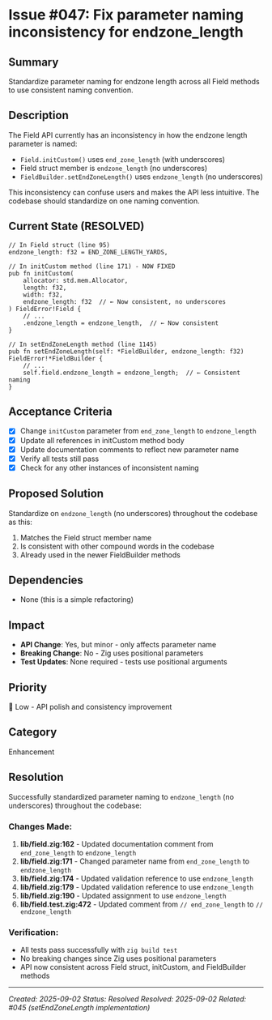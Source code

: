 # Issue #047: Fix parameter naming inconsistency for endzone_length

## Summary
Standardize parameter naming for endzone length across all Field methods to use consistent naming convention.

## Description
The Field API currently has an inconsistency in how the endzone length parameter is named:
- `Field.initCustom()` uses `end_zone_length` (with underscores)
- Field struct member is `endzone_length` (no underscores)
- `FieldBuilder.setEndZoneLength()` uses `endzone_length` (no underscores)

This inconsistency can confuse users and makes the API less intuitive. The codebase should standardize on one naming convention.

## Current State (RESOLVED)
```zig
// In Field struct (line 95)
endzone_length: f32 = END_ZONE_LENGTH_YARDS,

// In initCustom method (line 171) - NOW FIXED
pub fn initCustom(
    allocator: std.mem.Allocator,
    length: f32,
    width: f32,
    endzone_length: f32  // ← Now consistent, no underscores
) FieldError!Field {
    // ...
    .endzone_length = endzone_length,  // ← Now consistent
}

// In setEndZoneLength method (line 1145)
pub fn setEndZoneLength(self: *FieldBuilder, endzone_length: f32) FieldError!*FieldBuilder {
    // ...
    self.field.endzone_length = endzone_length;  // ← Consistent naming
}
```

## Acceptance Criteria
- [x] Change `initCustom` parameter from `end_zone_length` to `endzone_length`
- [x] Update all references in initCustom method body
- [x] Update documentation comments to reflect new parameter name
- [x] Verify all tests still pass
- [x] Check for any other instances of inconsistent naming

## Proposed Solution
Standardize on `endzone_length` (no underscores) throughout the codebase as this:
1. Matches the Field struct member name
2. Is consistent with other compound words in the codebase
3. Already used in the newer FieldBuilder methods

## Dependencies
- None (this is a simple refactoring)

## Impact
- **API Change**: Yes, but minor - only affects parameter name
- **Breaking Change**: No - Zig uses positional parameters
- **Test Updates**: None required - tests use positional arguments

## Priority
🔵 Low - API polish and consistency improvement

## Category
Enhancement

## Resolution

Successfully standardized parameter naming to `endzone_length` (no underscores) throughout the codebase:

### Changes Made:
1. **lib/field.zig:162** - Updated documentation comment from `end_zone_length` to `endzone_length`
2. **lib/field.zig:171** - Changed parameter name from `end_zone_length` to `endzone_length`
3. **lib/field.zig:174** - Updated validation reference to use `endzone_length`
4. **lib/field.zig:179** - Updated validation reference to use `endzone_length`
5. **lib/field.zig:190** - Updated assignment to use `endzone_length`
6. **lib/field.test.zig:472** - Updated comment from `// end_zone_length` to `// endzone_length`

### Verification:
- All tests pass successfully with `zig build test`
- No breaking changes since Zig uses positional parameters
- API now consistent across Field struct, initCustom, and FieldBuilder methods

---
*Created: 2025-09-02*
*Status: Resolved*
*Resolved: 2025-09-02*
*Related: #045 (setEndZoneLength implementation)*